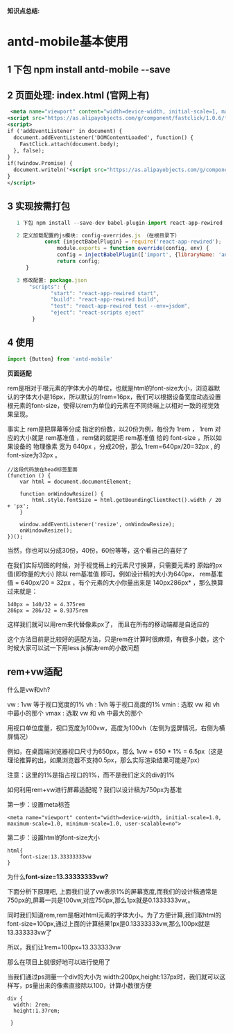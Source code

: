 **知识点总结:**

# antd-mobile基本使用

## 1 下包 npm install antd-mobile --save

## 2 页面处理: index.html (官网上有)



```xml
 <meta name="viewport" content="width=device-width, initial-scale=1, maximum-scale=1, minimum-    scale=1, user-scalable=no" />
<script src="https://as.alipayobjects.com/g/component/fastclick/1.0.6/fastclick.js"></script>
<script>
if ('addEventListener' in document) {
  document.addEventListener('DOMContentLoaded', function() {
    FastClick.attach(document.body);
  }, false);
}
if(!window.Promise) {
  document.writeln('<script src="https://as.alipayobjects.com/g/component/es6-promise/3.2.2/es6-promise.min.js"'+'>'+'<'+'/'+'script>');
}
</script>
```

## 3  实现按需打包



```jsx
   1 下包 npm install --save-dev babel-plugin-import react-app-rewired

   2 定义加载配置的js模块: config-overrides.js （在根目录下）
            const {injectBabelPlugin} = require('react-app-rewired');
                module.exports = function override(config, env) {
                config = injectBabelPlugin(['import', {libraryName: 'antd-mobile', style: 'css'}], config);
                return config;
      }

   3 修改配置: package.json
       "scripts": {
              "start": "react-app-rewired start",
              "build": "react-app-rewired build",
              "test": "react-app-rewired test --env=jsdom",
              "eject": "react-scripts eject"
        }
```

## 4 使用



```jsx
import {Button} from 'antd-mobile'
```



**页面适配**

   rem是相对于根元素的字体大小的单位，也就是html的font-size大小，浏览器默认的字体大小是16px，所以默认的1rem=16px，我们可以根据设备宽度动态设置根元素的font-size，使得以rem为单位的元素在不同终端上以相对一致的视觉效果呈现。

事实上 rem是把屏幕等分成 指定的份数，以20份为例，每份为 1rem ， 1rem 对应的大小就是 rem基准值 ，rem做的就是把 rem基准值 给<html>的 font-size ，所以如果设备的 物理像素 宽为 640px ，分成20份，那么 1rem=640px/20=32px , <html>的 font-size为32px 。

```
//这段代码放在head标签里面
(function () {
    var html = document.documentElement;
 
    function onWindowResize() {
        html.style.fontSize = html.getBoundingClientRect().width / 20 + 'px';
    }
 
    window.addEventListener('resize', onWindowResize);
    onWindowResize();
})();
```

当然，你也可以分成30份，40份，60份等等，这个看自己的喜好了

在我们实际切图的时候，对于视觉稿上的元素尺寸换算，只需要元素的 原始的px值(即你量的大小) 除以 rem基准值 即可。例如设计稿的大小为640px， rem基准值 = 640px/20 = 32px ，有个元素的大小你量出来是 140px286px* ，那么换算过来就是：

```
140px = 140/32 = 4.375rem
286px = 286/32 = 8.9375rem
```

这样我们就可以用rem来代替像素px了， 而且在所有的移动端都是自适应的

这个方法目前是比较好的适配方法，只是rem在计算时很麻烦，有很多小数，这个时候大家可以试一下用less.js解决rem的小数问题

## rem+vw适配

什么是vw和vh?

vw : 1vw 等于视口宽度的1%
vh : 1vh 等于视口高度的1%
vmin : 选取 vw 和 vh 中最小的那个
vmax : 选取 vw 和 vh 中最大的那个

用视口单位度量，视口宽度为100vw，高度为100vh（左侧为竖屏情况，右侧为横屏情况）

例如，在桌面端浏览器视口尺寸为650px，那么 1vw = 650 * 1% = 6.5px（这是理论推算的出，如果浏览器不支持0.5px，那么实际渲染结果可能是7px）

注意：这里的1%是指占视口的1%，而不是我们定义的div的1%

如何利用rem+vw进行屏幕适配呢？我们以设计稿为750px为基准

第一步：设置meta标签

```
<meta name="viewport" content="width=device-width, initial-scale=1.0, maximum-scale=1.0, minimum-scale=1.0, user-scalable=no">
```

第二步：设置html的font-size大小

```
html{
    font-size:13.33333333vw
}
```

为什么**font-size=13.33333333vw?**

下面分析下原理吧, 上面我们说了vw表示1%的屏幕宽度,而我们的设计稿通常是750px的,屏幕一共是100vw,对应750px,那么1px就是0.1333333vw,。

同时我们知道rem,rem是相对html元素的字体大小，为了方便计算,我们取html的font-size=100px,通过上面的计算结果1px是0.13333333vw,那么100px就是13.333333vw了

所以，我们让1rem=100px=13.333333vw

那么在项目上就很好地可以进行使用了

当我们通过ps测量一个div的大小为 width:200px,height:137px时，我们就可以这样写，ps量出来的像素直接除以100，计算小数很方便

```
div {
  width: 2rem;
  height:1.37rem;
 
 }
```